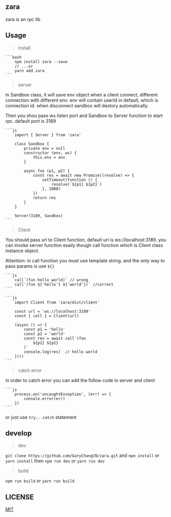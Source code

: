 ## zara

zara is an rpc lib

## Usage

> install

    ```bash
        npm install zara --save
        // ...or
        yarn add zara
    ```

> server 

In Sandbox class, it will save env object when a client connect, different connection with
different env. env will contain userId in default, which is connection id. when disconnect
sandbox will destory automatically.

Then you shou pass ws listen port and Sandbox to Server function to start rpc. default port
is 3189

    ```js
        import { Server } from 'zara'

        class Sandbox {
            private env = null
            constructor (env, ws) {
                this.env = env
            }

            async foo (p1, p2) {
                const res = await new Promise((resolve) => {
                    setTimeout(function () {
                        resolve(`${p1} ${p2}`)
                    }, 1000)
                })
                return res
            }
        }

        Server(3189, Sandbox)
    ```

> Client

You should pass url to Client function, default url is ws://localhost:3189.
you can invoke server function esaily though call function which is Client
class instance object. 

Attention: in call function you must use template string. and the only way
to pass params is use `${}`

    ```js
        call`(fun hello world)` // wrong
        call`(fun ${'hello'} ${'world'})` //correct
    ```

    ```js
        import Client from 'zara/dist/client'

        const url = 'ws://localhost:3189'
        const { call } = Client(url)

        (async () => {
            const p1 = 'hello'
            const p2 = 'world'
            const res = await call`(foo
                ${p1} ${p2}
            )`
            console.log(res)  // hello world
        })()
    ```

> catch error

in order to catch error you can add the follow code in server and client

    ```js
        process.on('uncaughtException', (err) => {
            console.error(err)
        })
    ```

or just use `try...catch` statement

## develop

> dev

`git clone https://github.com/GaryChangCN/zara.git`
and `npm install` or `yarn install`
then `npm run dev` or `yarn run dev`

> build

`npm run build` or `yarn run build`

## LICENSE

[MIT](./LICENSE)